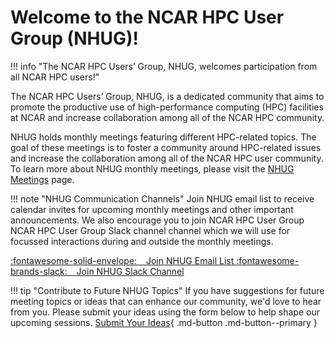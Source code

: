 # Welcome to the NCAR HPC User Group (NHUG)!

!!! info "The NCAR HPC Users’ Group, NHUG, welcomes participation from all NCAR HPC users!"

The NCAR HPC Users’ Group, NHUG, is a dedicated community that aims to promote the productive use of high-performance computing (HPC) facilities at NCAR and increase collaboration among all of the NCAR HPC community.

NHUG holds monthly meetings featuring different HPC-related topics. The goal of these meetings is to foster a community around HPC-related issues and increase the collaboration among all of the NCAR HPC user community. To learn more about NHUG monthly meetings, please visit the [NHUG Meetings](upcoming-events) page.

!!! note "NHUG Communication Channels"
    Join NHUG email list to receive calendar invites for upcoming monthly meetings and other important announcements. We also encourage you to join NCAR HPC User Group NCAR HPC User Group Slack channel channel which we will use for focussed interactions during and outside the monthly meetings.  
    <div class="grid cards" markdown>
        <a href="https://groups.google.com/a/ucar.edu/g/nhug" class="md-button md-button--primary">:fontawesome-solid-envelope: &ensp; Join NHUG Email List </a>
        <a href="http://ncarhpcusergroup.slack.com" class="md-button md-button--primary">:fontawesome-brands-slack: &ensp; Join NHUG Slack Channel</a>
    </div>

!!! tip "Contribute to Future NHUG Topics"
    If you have suggestions for future meeting topics or ideas that can enhance our community, we'd love to hear from you. Please submit your ideas using the form below to help shape our upcoming sessions.
        [Submit Your Ideas](https://forms.gle/Z4R6U4kV9BFt4xws7){ .md-button .md-button--primary }





 


